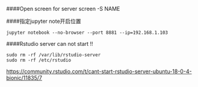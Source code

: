 ####Open screen for server
screen -S NAME

####指定jupyter note开启位置
```
jupyter notebook --no-browser --port 8881 --ip=192.168.1.103
```

####Rstudio server can not start !!
```
sudo rm -rf /var/lib/rstudio-server
sudo rm -rf /etc/rstudio
```
https://community.rstudio.com/t/cant-start-rstudio-server-ubuntu-18-0-4-bionic/11835/7
